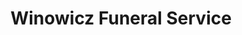 ---
title: "Winowicz Funeral Service"
url: /trenton/winowicz-funeral-service/
shop: funeral directors
---